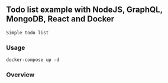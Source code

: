 ## Todo list example with NodeJS, GraphQL, MongoDB, React and Docker

    Simple todo list

### Usage

    docker-compose up -d

### Overview

